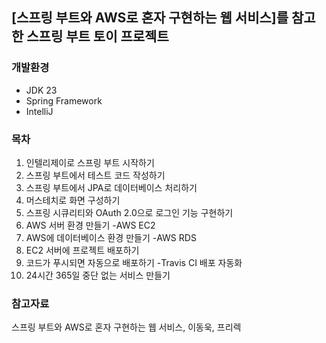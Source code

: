 ## [스프링 부트와 AWS로 혼자 구현하는 웹 서비스]를 참고한 스프링 부트 토이 프로젝트

### 개발환경
- JDK 23
- Spring Framework
- IntelliJ

### 목차
1. 인텔리제이로 스프링 부트 시작하기
2. 스프링 부트에서 테스트 코드 작성하기
3. 스프링 부트에서 JPA로 데이터베이스 처리하기
4. 머스테치로 화면 구성하기
5. 스프링 시큐리티와 OAuth 2.0으로 로그인 기능 구현하기
6. AWS 서버 환경 만들기 -AWS EC2
7. AWS에 데이터베이스 환경 만들기 -AWS RDS
8. EC2 서버에 프로젝트 배포하기
9. 코드가 푸시되면 자동으로 배포하기 -Travis CI 배포 자동화
10. 24시간 365일 중단 없는 서비스 만들기

### 참고자료
스프링 부트와 AWS로 혼자 구현하는 웹 서비스, 이동욱, 프리렉

